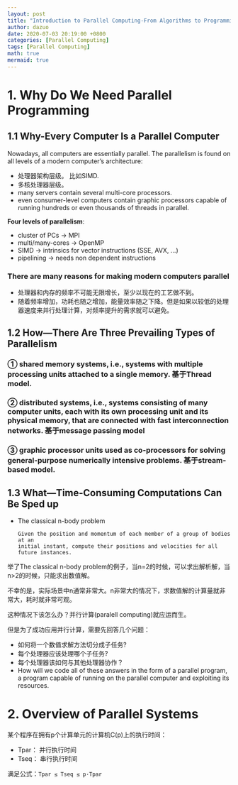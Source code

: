 ```yaml
---
layout: post
title: "Introduction to Parallel Computing-From Algorithms to Programming on State-of-the-Art"
author: dazuo
date: 2020-07-03 20:19:00 +0800
categories: [Parallel Computing]
tags: [Parallel Computing]
math: true
mermaid: true
---
```



# 1. Why Do We Need Parallel Programming
## 1.1 Why-Every Computer Is a Parallel Computer
Nowadays, all computers are essentially parallel. The parallelism is found on all levels of a modern computer’s architecture:
- 处理器架构层级。 比如SIMD.
- 多核处理器层级。
- many servers contain several multi-core processors.
- even consumer-level computers contain graphic processors capable of running hundreds or even thousands of threads in parallel.

**Four levels of parallelism**:
 - cluster of PCs → MPI
 - multi/many-cores → OpenMP
 - SIMD → intrinsics for vector instructions (SSE, AVX, …)
 - pipelining → needs non dependent instructions

### There are many reasons for making modern computers parallel
- 处理器和内存的频率不可能无限增长，至少以现在的工艺做不到。
- 随着频率增加，功耗也随之增加，能量效率随之下降。但是如果以较低的处理器速度来并行处理计算，对频率提升的需求就可以避免。

## 1.2 How—There Are Three Prevailing Types of Parallelism
### ① **shared memory systems**, i.e., systems with multiple processing units attached to a single memory. 基于Thread model.

### ② **distributed systems**, i.e., systems consisting of many computer units, each with its own processing unit and its physical memory, that are connected with fast interconnection networks. 基于message passing model

### ③ **graphic processor units** used as co-processors for solving general-purpose numerically intensive problems. 基于stream-based model.

## 1.3 What—Time-Consuming Computations Can Be Sped up

- The classical n-body problem
    ```
    Given the position and momentum of each member of a group of bodies at an
    initial instant, compute their positions and velocities for all future instances.
    ```

举了The classical n-body problem的例子，当n=2的时候，可以求出解析解，当n>2的时候，只能求出数值解。

不幸的是，实际场景中n通常非常大。n非常大的情况下，求数值解的计算量就非常大，耗时就非常可观。

这种情况下该怎么办？并行计算(paralell computing)就应运而生。

但是为了成功应用并行计算，需要先回答几个问题：
 - 如何将一个数值求解方法切分成子任务?
 - 每个处理器应该处理哪个子任务?
 - 每个处理器该如何与其他处理器协作？
 - How will we code all of these answers in the form of a parallel program, a program capable of running on the parallel computer and exploiting its resources.

# 2. Overview of Parallel Systems
某个程序在拥有p个计算单元的计算机C(p)上的执行时间：
- Tpar： 并行执行时间
- Tseq： 串行执行时间

满足公式：`Tpar ≤ Tseq ≤ p·Tpar`

